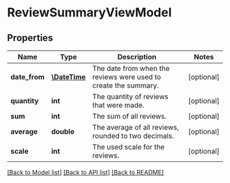 # ReviewSummaryViewModel

## Properties
Name | Type | Description | Notes
------------ | ------------- | ------------- | -------------
**date_from** | [**\DateTime**](\DateTime.md) | The date from when the reviews were used to create the summary. | [optional] 
**quantity** | **int** | The quantity of reviews that were made. | [optional] 
**sum** | **int** | The sum of all reviews. | [optional] 
**average** | **double** | The average of all reviews, rounded to two decimals. | [optional] 
**scale** | **int** | The used scale for the reviews. | [optional] 

[[Back to Model list]](../../README.md#documentation-for-models) [[Back to API list]](../../README.md#documentation-for-api-endpoints) [[Back to README]](../../README.md)

